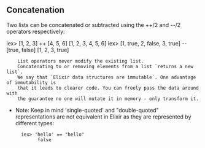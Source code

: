 ## Concatenation
Two lists can be concatenated or subtracted using the ++/2 and --/2 operators respectively:

iex> [1, 2, 3] ++ [4, 5, 6]
[1, 2, 3, 4, 5, 6]
iex> [1, true, 2, false, 3, true] -- [true, false]
[1, 2, 3, true]


        List operators never modify the existing list. 
        Concatenating to or removing elements from a list `returns a new list`. 
        We say that `Elixir data structures are immutable`. One advantage of immutability is
        that it leads to clearer code. You can freely pass the data around with 
        the guarantee no one will mutate it in memory - only transform it.


* Note: Keep in mind 'single-quoted' and 
"double-quoted" representations are not equivalent in Elixir as they are represented by different types:

        iex> 'hello' == "hello"
              false
